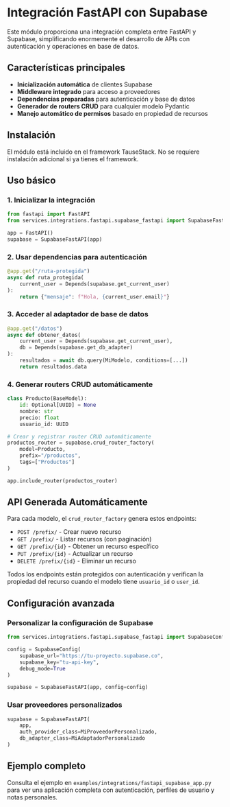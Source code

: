 # Integración FastAPI con Supabase

Este módulo proporciona una integración completa entre FastAPI y Supabase, simplificando enormemente el desarrollo de APIs con autenticación y operaciones en base de datos.

## Características principales

- **Inicialización automática** de clientes Supabase
- **Middleware integrado** para acceso a proveedores
- **Dependencias preparadas** para autenticación y base de datos
- **Generador de routers CRUD** para cualquier modelo Pydantic
- **Manejo automático de permisos** basado en propiedad de recursos

## Instalación

El módulo está incluido en el framework TauseStack. No se requiere instalación adicional si ya tienes el framework.

## Uso básico

### 1. Inicializar la integración

```python
from fastapi import FastAPI
from services.integrations.fastapi.supabase_fastapi import SupabaseFastAPI

app = FastAPI()
supabase = SupabaseFastAPI(app)
```

### 2. Usar dependencias para autenticación

```python
@app.get("/ruta-protegida")
async def ruta_protegida(
    current_user = Depends(supabase.get_current_user)
):
    return {"mensaje": f"Hola, {current_user.email}"}
```

### 3. Acceder al adaptador de base de datos

```python
@app.get("/datos")
async def obtener_datos(
    current_user = Depends(supabase.get_current_user),
    db = Depends(supabase.get_db_adapter)
):
    resultados = await db.query(MiModelo, conditions=[...])
    return resultados.data
```

### 4. Generar routers CRUD automáticamente

```python
class Producto(BaseModel):
    id: Optional[UUID] = None
    nombre: str
    precio: float
    usuario_id: UUID

# Crear y registrar router CRUD automáticamente
productos_router = supabase.crud_router_factory(
    model=Producto,
    prefix="/productos",
    tags=["Productos"]
)

app.include_router(productos_router)
```

## API Generada Automáticamente

Para cada modelo, el `crud_router_factory` genera estos endpoints:

- `POST /prefix/` - Crear nuevo recurso
- `GET /prefix/` - Listar recursos (con paginación)
- `GET /prefix/{id}` - Obtener un recurso específico
- `PUT /prefix/{id}` - Actualizar un recurso
- `DELETE /prefix/{id}` - Eliminar un recurso

Todos los endpoints están protegidos con autenticación y verifican la propiedad del recurso cuando el modelo tiene `usuario_id` o `user_id`.

## Configuración avanzada

### Personalizar la configuración de Supabase

```python
from services.integrations.fastapi.supabase_fastapi import SupabaseConfig

config = SupabaseConfig(
    supabase_url="https://tu-proyecto.supabase.co",
    supabase_key="tu-api-key",
    debug_mode=True
)

supabase = SupabaseFastAPI(app, config=config)
```

### Usar proveedores personalizados

```python
supabase = SupabaseFastAPI(
    app,
    auth_provider_class=MiProveedorPersonalizado,
    db_adapter_class=MiAdaptadorPersonalizado
)
```

## Ejemplo completo

Consulta el ejemplo en `examples/integrations/fastapi_supabase_app.py` para ver una aplicación completa con autenticación, perfiles de usuario y notas personales.
